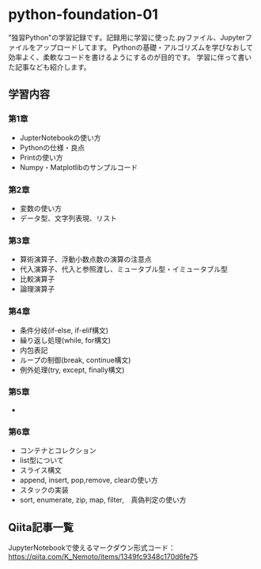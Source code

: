 # python-foundation-01
"独習Python"の学習記録です。記録用に学習に使った.pyファイル、Jupyterファイルをアップロードしてます。
Pythonの基礎・アルゴリズムを学びなおして効率よく、柔軟なコードを書けるようにするのが目的です。
学習に伴って書いた記事なども紹介します。

## 学習内容

### 第1章
- JupterNotebookの使い方
- Pythonの仕様・良点
- Printの使い方
- Numpy・Matplotlibのサンプルコード

### 第2章
- 変数の使い方
- データ型、文字列表現、リスト

### 第3章
- 算術演算子、浮動小数点数の演算の注意点
- 代入演算子、代入と参照渡し、ミュータブル型・イミュータブル型
- 比較演算子
- 論理演算子

### 第4章
- 条件分岐(if-else, if-elif構文)
- 繰り返し処理(while, for構文)
- 内包表記
- ループの制御(break, continue構文)
- 例外処理(try, except, finally構文)

### 第5章
- 

### 第6章
- コンテナとコレクション
- list型について
- スライス構文
- append, insert, pop,remove, clearの使い方
- スタックの実装
- sort, enumerate, zip, map, filter,　真偽判定の使い方


## Qiita記事一覧

JupyterNotebookで使えるマークダウン形式コード： 
https://qiita.com/K_Nemoto/items/1349fc9348c170d6fe75


